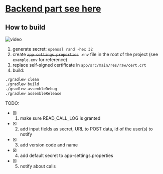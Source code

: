 # [Backend part see here](https://github.com/gubnota/otp_sync_backend)

## How to build

![video](https://github.com/user-attachments/assets/b106ab6e-db6a-45d1-a1f2-f367561ad184)

1. generate secret: `openssl rand -hex 32`
2. create ~~`app-settings.properties`~~ `.env` file in the root of the project
   (see `example.env` for reference)
3. replace self-signed certificate in `app/src/main/res/raw/cert.crt`
4. build:

```bash
./gradlew clean
./gradlew build
./gradlew assembleDebug
./gradlew assembleRelease
```

TODO:

- [x] 1. make sure READ_CALL_LOG is granted
- [x] 2. add input fields as secret, URL to POST data, id of the user(s) to notify
- [x] 3. add version code and name
- [x] 4. add default secret to app-settings.properties
- [x] 5. notify about calls
